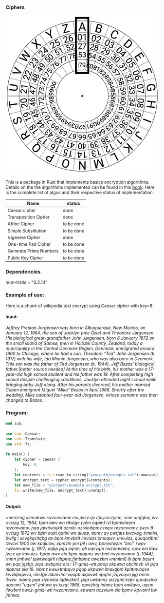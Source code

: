 ### Ciphers

<img alg="fuzzy" src="wheel.png" width="600"/> 

This is a package in Rust that implements basics encryption algorithms. Details on the the algorithms implemented can be found in this [book](http://inventwithpython.com/cracking/). Here is the complete list of algos and their respective status of implementation.

| Name                   	| status     	|
|------------------------	|------------	|
| Caesar cipher          	|    done    	|
| Transposition Cipher   	|    done   	|
| Affine Cipher          	| to be done 	|
| Simple Substitution    	| to be done 	|
| Vigenère Cipher           |     done  	|
| One-time Pad Cipher    	| to be done 	|
| Generate Prime Numbers 	| to be done 	|
| Public Key Cipher      	| to be done 	|

### Dependencies

num-traits = "0.2.14"

### Example of use:

Here is a chunk of wikipedia text encrypt using Caesar cipher with key=8:

#### Input:

*Jeffrey Preston Jorgensen was born in Albuquerque, New Mexico, on January 12, 1964, the son of Jacklyn (née Gise) and Theodore Jørgensen. His biological great-grandfather John Jørgensen, born 8 January 1872 on the small island of Samsø, then in Holbæk County, Zealand, today a municipality in the Central Denmark Region, Denmark, immigrated around 1900 to Chicago, where he had a son, Theodore "Ted" John Jorgensen (b. 1917) with his wife, Ida Minnie Jorgensen, who was also born in Denmark. This son was the father of Ted Jorgensen (b. 1944), Jeff Bezos' biological father.[better source needed] At the time of his birth, his mother was a 17-year-old high school student and his father was 19. After completing high school despite challenging conditions, Jacklyn attended night school while bringing baby Jeff along. After his parents divorced, his mother married Cuban immigrant Miguel "Mike" Bezos in April 1968. Shortly after the wedding, Mike adopted four-year-old Jorgensen, whose surname was then changed to Bezos.*

### Program:

```rust
mod sub;

use sub::Caesar;
use sub::Translate;
use std::fs;

fn main() {
    let cypher = Caesar {
        key: 8,
    };
    let contents = fs::read_to_string("yourpath/example.txt").unwrap();
    let encrypt_text = cypher.encrypt(&contents);
    let new_file = "yourpath/example.encrypt.txt";
    fs::write(new_file, encrypt_text).unwrap();
}
```

#### Output:

*rmnnzmg xzmabwv rwzomvamv eia jwzv qv itjcycmzycm, vme umfqkw, wv rivcizg 12, 1964, bpm awv wn rikstgv (vém oqam) ivl bpmwlwzm røzomvamv. pqa jqwtwoqkit ozmib-ozivlnibpmz rwpv røzomvamv, jwzv 8 rivcizg 1872 wv bpm auitt qativl wn aiuaø, bpmv qv pwtjæs kwcvbg, hmitivl, bwlig i ucvqkqxitqbg qv bpm kmvbzit lmvuizs zmoqwv, lmvuizs, quuqozibml izwcvl 1900 bw kpqkiow, epmzm pm pil i awv, bpmwlwzm "bml" rwpv rwzomvamv (j. 1917) eqbp pqa eqnm, qli uqvvqm rwzomvamv, epw eia itaw jwzv qv lmvuizs. bpqa awv eia bpm nibpmz wn bml rwzomvamv (j. 1944), rmnn jmhwa' jqwtwoqkit nibpmz.[jmbbmz awczkm vmmlml] ib bpm bqum wn pqa jqzbp, pqa uwbpmz eia i 17-gmiz-wtl pqop akpwwt abclmvb ivl pqa nibpmz eia 19. inbmz kwuxtmbqvo pqop akpwwt lmaxqbm kpittmvoqvo kwvlqbqwva, rikstgv ibbmvlml vqopb akpwwt epqtm jzqvoqvo jijg rmnn itwvo. inbmz pqa xizmvba lqdwzkml, pqa uwbpmz uizzqml kcjiv quuqozivb uqocmt "uqsm" jmhwa qv ixzqt 1968. apwzbtg inbmz bpm emllqvo, uqsm ilwxbml nwcz-gmiz-wtl rwzomvamv, epwam aczvium eia bpmv kpivoml bw jmhwa.*
